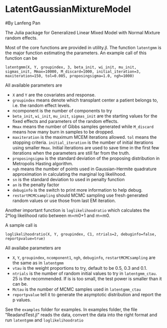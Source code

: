 # LatentGaussianMixtureModel
#By Lanfeng Pan

The Julia package for Generalized Linear Mixed Model with Normal Mixture random effects. 

Most of the core functions are provided in utility.jl. The function `latentgmm` is the major function estimating the parameters. An example call of this function can be 

    latentgmm(X, Y, groupindex, 3, beta_init, wi_init, mu_init, sigmas_init, Mmax=10000, M_discard=1000, initial_iteration=3, maxiteration=150, tol=0.005, proposingsigma=1.0, ngh=1000)

All available parameters are
 
- `X` and `Y` are the covariates and response. 
- `groupindex` means denote which transplant center a patient belongs to, i.e. the random effect levels. 
- ncomponent is the number of components to try
- `beta_init`, `wi_init`, `mu_init`, `sigmas_init` are the starting values for the fixed effects and parameters of the random effects. 
- `Mmax` means the number of Gibbs samples generated while `M_discard` means how many burn in samples to be dropped. 
- `maxiteration` is the maximum MCEM iterations allowed. `tol` means the stopping criteria. `initial_iteration` is the number of initial iterations using smaller `Mmax`. Initial iterations are used to save time in the first few iterations when the parameters are still far from the truth.
-  `proposingsigma` is the standard deviation of the proposing distribution in Metropolis Hasting algorithm. 
- `ngh` means the number of points used in Gaussian-Hermite quadrature approximation in calculating the marginal log likelihood.    
- `sn` is the standard deviation to used in penalty function
- `an` is the penalty factor
- `debuginfo` is the switch to print more information to help debug.
- `restartMCMCsampling` should MCMC sampling use fresh generated random values or use those from last EM iteration.

Another important function is `loglikelihoodratio` which calculates the 2*log likelihood ratio between m=m0+1 and m=m0.

A sample call is 

    loglikelihoodratio(X, Y, groupindex, C1, ntrials=2, debuginfo=false, reportpvalue=true)

All availabe parameters are 

- `X`, `Y`, `groupindex`, `ncomponent1`, `ngh`, `debuginfo`, `restartMCMCsampling` are the same as in `latentgmm`
- `vtau` is the weight proportions to try, default to be 0.5, 0.3 and 0.1.
- `ntrials` is the number of random initial values to try in `latentgmm_ctau`. 25 is the recommended. If is is too small, the test power is smaller than it can be.
- `Mctau` is the number of MCMC samples used in `latentgmm_ctau`
- `reportpvalue` tell it to generate the asymptotic distribution and report the p values. 

See the `examples` folder for examples. In examples folder, the file "ReadandTest.jl" reads the data, convert the data into the right format and run `latentgmm` and `loglikelihoodratio`
